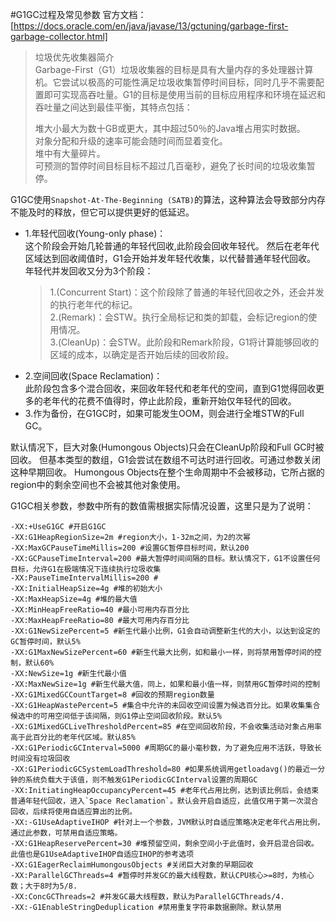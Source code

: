 #G1GC过程及常见参数
官方文档：[https://docs.oracle.com/en/java/javase/13/gctuning/garbage-first-garbage-collector.html]  
>垃圾优先收集器简介  
Garbage-First（G1）垃圾收集器的目标是具有大量内存的多处理器计算机。它尝试以极高的可能性满足垃圾收集暂停时间目标，同时几乎不需要配置即可实现高吞吐量。G1的目标是使用当前的目标应用程序和环境在延迟和吞吐量之间达到最佳平衡，其特点包括：  
>
>堆大小最大为数十GB或更大，其中超过50％的Java堆占用实时数据。  
对象分配和升级的速率可能会随时间而显着变化。  
堆中有大量碎片。  
可预测的暂停时间目标目标不超过几百毫秒，避免了长时间的垃圾收集暂停。  

G1GC使用`Snapshot-At-The-Beginning (SATB)`的算法，这种算法会导致部分内存不能及时的释放，但它可以提供更好的低延迟。

+ 1.年轻代回收(Young-only phase)：  
这个阶段会开始几轮普通的年轻代回收,此阶段会回收年轻代。
然后在老年代区域达到回收阈值时，G1会开始并发年轻代收集，以代替普通年轻代回收。
年轻代并发回收又分为3个阶段：  
  > 1.(Concurrent Start)：这个阶段除了普通的年轻代回收之外，还会并发的执行老年代的标记。  
   2.(Remark)：会STW。执行全局标记和类的卸载，会标记region的使用情况。  
   3.(CleanUp)：会STW。此阶段和Remark阶段，G1将计算能够回收的区域的成本，以确定是否开始后续的回收阶段。
+ 2.空间回收(Space Reclamation)：  
此阶段包含多个混合回收，来回收年轻代和老年代的空间，直到G1觉得回收更多的老年代的花费不值得时，停止此阶段，重新开始仅年轻代的回收。  
+ 3.作为备份，在G1GC时，如果可能发生OOM，则会进行全堆STW的Full GC。  

默认情况下，巨大对象(Humongous Objects)只会在CleanUp阶段和Full GC时被回收。
但基本类型的数组，G1会尝试在数组不可达时进行回收。可通过参数关闭这种早期回收。
Humongous Objects在整个生命周期中不会被移动，它所占据的region中的剩余空间也不会被其他对象使用。

G1GC相关参数，参数中所有的数值需根据实际情况设置，这里只是为了说明：
```text
-XX:+UseG1GC #开启G1GC
-XX:G1HeapRegionSize=2m #region大小，1-32m之间，为2的次幂
-XX:MaxGCPauseTimeMillis=200 #设置GC暂停目标时间，默认200
-XX:GCPauseTimeInterval=200 #最大暂停时间间隔的目标。默认情况下，G1不设置任何目标，允许G1在极端情况下连续执行垃圾收集
-XX:PauseTimeIntervalMillis=200 #
-XX:InitialHeapSize=4g #堆的初始大小
-XX:MaxHeapSize=4g #堆的最大值
-XX:MinHeapFreeRatio=40 #最小可用内存百分比
-XX:MaxHeapFreeRatio=80 #最大可用内存百分比
-XX:G1NewSizePercent=5 #新生代最小比例，G1会自动调整新生代的大小，以达到设定的GC暂停时间，默认5%
-XX:G1MaxNewSizePercent=60 #新生代最大比例，如和最小一样，则将禁用暂停时间的控制，默认60%
-XX:NewSize=1g #新生代最小值
-XX:MaxNewSize=1g #新生代最大值，同上，如果和最小值一样，则禁用GC暂停时间的控制
-XX:G1MixedGCCountTarget=8 #回收的预期region数量
-XX:G1HeapWastePercent=5 #集合中允许的未回收空间设置为候选百分比。如果收集集合候选中的可用空间低于该间隔，则G1停止空间回收阶段。默认5%
-XX:G1MixedGCLiveThresholdPercent=85 #在空间回收阶段，不会收集活动对象占用率高于此百分比的老年代区域。默认85%
-XX:G1PeriodicGCInterval=5000 #周期GC的最小毫秒数，为了避免应用不活跃，导致长时间没有垃圾回收
-XX:G1PeriodicGCSystemLoadThreshold=80 #如果系统调用getloadavg()的最近一分钟的系统负载大于该值，则不触发G1PeriodicGCInterval设置的周期GC
-XX:InitiatingHeapOccupancyPercent=45 #老年代占用比例，达到该比例后，会结束普通年轻代回收，进入`Space Reclamation`。默认会开启自适应，此值仅用于第一次混合回收，后续将使用自适应算出的比例。
-XX:-G1UseAdaptiveIHOP #针对上一个参数，JVM默认时自适应策略决定老年代占用比例，通过此参数，可禁用自适应策略。
-XX:G1HeapReservePercent=30 #堆预留空间，剩余空间小于此值时，会开启混合回收。此值也是G1UseAdaptiveIHOP自适应IHOP的参考选项
-XX:G1EagerReclaimHumongousObjects #关闭巨大对象的早期回收
-XX:ParallelGCThreads=4 #暂停时并发GC的最大线程数，默认CPU核心>=8时，为核心数；大于8时为5/8.
-XX:ConcGCThreads=2 #并发GC最大线程数，默认为ParallelGCThreads/4.
-XX:-G1EnableStringDeduplication #禁用重复字符串数据删除。默认禁用
```